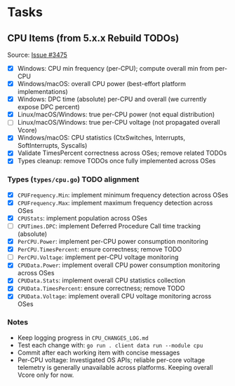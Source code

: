 # Tasks

## CPU Items (from 5.x.x Rebuild TODOs)

Source: [Issue #3475](https://github.com/timmo001/system-bridge/issues/3475)

- [x] Windows: CPU min frequency (per-CPU); compute overall min from per-CPU
- [x] Windows/macOS: overall CPU power (best-effort platform implementations)
- [x] Windows: DPC time (absolute) per-CPU and overall (we currently expose DPC percent)
- [x] Linux/macOS/Windows: true per-CPU power (not equal distribution)
- [ ] Linux/macOS/Windows: true per-CPU voltage (not propagated overall Vcore)
- [x] Windows/macOS: CPU statistics (CtxSwitches, Interrupts, SoftInterrupts, Syscalls)
- [x] Validate TimesPercent correctness across OSes; remove related TODOs
- [x] Types cleanup: remove TODOs once fully implemented across OSes

### Types (`types/cpu.go`) TODO alignment

- [x] `CPUFrequency.Min`: implement minimum frequency detection across OSes
- [x] `CPUFrequency.Max`: implement maximum frequency detection across OSes
- [x] `CPUStats`: implement population across OSes
- [ ] `CPUTimes.DPC`: implement Deferred Procedure Call time tracking (absolute)
- [x] `PerCPU.Power`: implement per-CPU power consumption monitoring
- [x] `PerCPU.TimesPercent`: ensure correctness; remove TODO
- [ ] `PerCPU.Voltage`: implement per-CPU voltage monitoring
- [x] `CPUData.Power`: implement overall CPU power consumption monitoring across OSes
- [x] `CPUData.Stats`: implement overall CPU statistics collection
- [x] `CPUData.TimesPercent`: ensure correctness; remove TODO
- [x] `CPUData.Voltage`: implement overall CPU voltage monitoring across OSes

### Notes

- Keep logging progress in `CPU_CHANGES_LOG.md`
- Test each change with: `go run . client data run --module cpu`
- Commit after each working item with concise messages
- Per-CPU voltage: Investigated OS APIs; reliable per-core voltage telemetry is generally unavailable across platforms. Keeping overall Vcore only for now.
